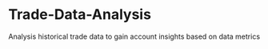 # Trade-Data-Analysis
Analysis historical trade data to gain account insights based on data metrics
